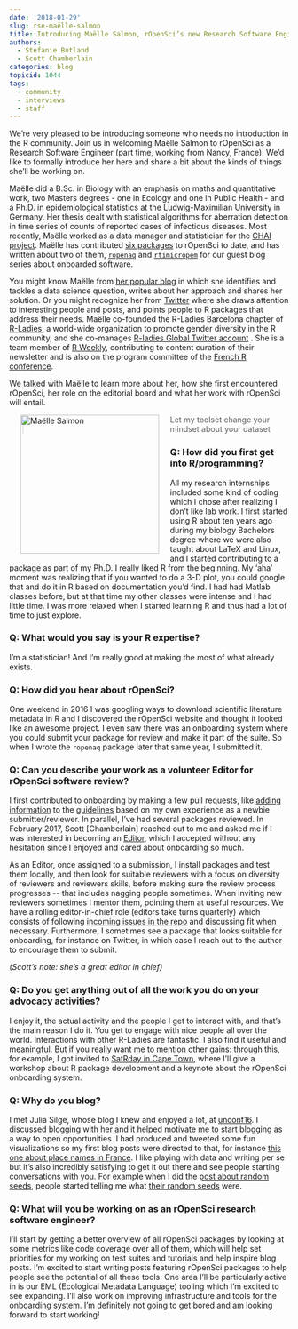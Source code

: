 ```yaml
---
date: '2018-01-29'
slug: rse-maëlle-salmon
title: Introducing Maëlle Salmon, rOpenSci’s new Research Software Engineer
authors:
  - Stefanie Butland
  - Scott Chamberlain
categories: blog
topicid: 1044
tags:
  - community
  - interviews
  - staff
---
```

We’re very pleased to be introducing someone who needs no introduction in the R community. Join us in welcoming Maëlle Salmon to rOpenSci as a Research Software Engineer (part time, working from Nancy, France). We’d like to formally introduce her here and share a bit about the kinds of things she’ll be working on.

Maëlle did a B.Sc. in Biology with an emphasis on maths and quantitative work, two Masters degrees - one in Ecology and one in Public Health -  and a Ph.D. in epidemiological statistics at the Ludwig-Maximilian University in Germany. Her thesis dealt with statistical algorithms for aberration detection in time series of counts of reported cases of infectious diseases. Most recently, Maëlle worked as a data manager and statistician for the [CHAI project](http://www.chaiproject.org/). Maëlle has contributed [six packages](https://github.com/ropensci/onboarding/issues?q=is%3Aissue+author%3Amaelle+is%3Aclosed+label%3Apackage) to rOpenSci to date, and has written about two of them, [`ropenaq`](/blog/2017/02/21/ropenaq/) and [`rtimicropem`](/blog/2017/08/29/rtimicropem/) for our guest blog series about onboarded software.

You might know Maëlle from [her popular blog](https://masalmon.eu/) in which she identifies and tackles a data science question, writes about her approach and shares her solution. Or you might recognize her from [Twitter](https://twitter.com/ma_salmon) where she draws attention to interesting people and posts, and points people to R packages that address their needs. Maëlle co-founded the R-Ladies Barcelona chapter of [R-Ladies](https://rladies.org/), a world-wide organization to promote gender diversity in the R community, and she co-manages [R-ladies Global Twitter account](https://twitter.com/rladiesglobal) . She is a team member of [R Weekly](https://rweekly.org/), contributing to content curation of their newsletter and is also on the program committee of the [French R conference](https://r2018-rennes.sciencesconf.org/).

We talked with Maëlle to learn more about her, how she first encountered rOpenSci, her role on the editorial board and what her work with rOpenSci will entail.

<img src="/img/blog-images/2018-01-29-rse-maelle-salmon/maelle-salmon.jpg" alt="Maëlle Salmon" style="margin: 0px 20px; width: 250px;" align="left">

> Let my toolset change your mindset about your dataset

### Q: How did you first get into R/programming?

All my research internships included some kind of coding which I chose after realizing I don’t like lab work. I first started using R about ten years ago during my biology Bachelors degree where we were also taught about LaTeX and Linux, and I started contributing to a package as part of my Ph.D. I really liked R from the beginning. My ‘aha’ moment was realizing that if you wanted to do a 3-D plot, you could google that and do it in R based on documentation you’d find. I had had Matlab classes before, but at that time my other classes were intense and I had little time. I was more relaxed when I started learning R and thus had a lot of time to just explore.

### Q: What would you say is your R expertise?

I’m a statistician! And I’m really good at making the most of what already exists.

### Q: How did you hear about rOpenSci?

One weekend in 2016 I was googling ways to download scientific literature metadata in R and I discovered the rOpenSci website and thought it looked like an awesome project. I even saw there was an onboarding system where you could submit your package for review and make it part of the suite. So when I wrote the `ropenaq` package later that same year, I submitted it.

### Q: Can you describe your work as a volunteer Editor for rOpenSci software review?

I first contributed to onboarding by making a few pull requests, like [adding information](https://github.com/ropensci/onboarding/pull/59) to the [guidelines](https://github.com/ropensci/onboarding/blob/master/packaging_guide.md) based on my own experience as a newbie submitter/reviewer. In parallel, I’ve had several packages reviewed. In February 2017, Scott [Chamberlain] reached out to me and asked me if I was interested in becoming an [Editor](https://github.com/ropensci/onboarding#-editors-and-reviewers), which I accepted without any hesitation since I enjoyed and cared about onboarding so much.

As an Editor, once assigned to a submission, I install packages and test them locally, and then look for suitable reviewers with a focus on diversity of reviewers and reviewers skills, before making sure the review process progresses -- that includes nagging people sometimes. When inviting new reviewers sometimes I mentor them, pointing them at useful resources. We have a rolling editor-in-chief role (editors take turns quarterly) which consists of following [incoming issues in the repo](https://github.com/ropensci/onboarding/issues) and discussing fit when necessary. Furthermore, I sometimes see a package that looks suitable for onboarding, for instance on Twitter, in which case I reach out to the author to encourage them to submit.

*(Scott’s note: she’s a great editor in chief)*

### Q: Do you get anything out of all the work you do on your advocacy activities?

I enjoy it, the actual activity and the people I get to interact with, and that’s the main reason I do it. You get to engage with nice people all over the world. Interactions with other R-Ladies are fantastic. I also find it useful and meaningful. But if you really want me to mention other gains: through this, for example, I got invited to [SatRday in Cape Town](http://capetown2018.satrdays.org/), where I’ll give a workshop about R package development and a keynote about the rOpenSci onboarding system. 

### Q: Why do you blog?

I met Julia Silge, whose blog I knew and enjoyed a lot, at [unconf16](http://unconf16.ropensci.org/). I discussed blogging with her and it helped motivate me to start blogging as a way to open opportunities. I had produced and tweeted some fun visualizations so my first blog posts were directed to that, for instance [this one about place names in France](https://masalmon.eu/2017/01/24/kervillebourg/). I like playing with data and writing per se but it’s also incredibly satisfying to get it out there and see people starting conversations with you. For example when I did the [post about random seeds](http://www.masalmon.eu/2017/04/12/seeds/), people started telling me what [their random seeds](https://twitter.com/ma_salmon/status/852225247935946753) were.

### Q: What will you be working on as an rOpenSci research software engineer?

I’ll start by getting a better overview of all rOpenSci packages by looking at some metrics like code coverage over all of them, which will help set priorities for my working on test suites and tutorials and help inspire blog posts. I’m excited to start writing posts featuring rOpenSci packages to help people see the potential of all these tools. One area I’ll be particularly active in is our EML (Ecological Metadata Language) tooling which I’m excited to see expanding. I’ll also work on improving infrastructure and tools for the onboarding system. I’m definitely not going to get bored and am looking forward to start working!
